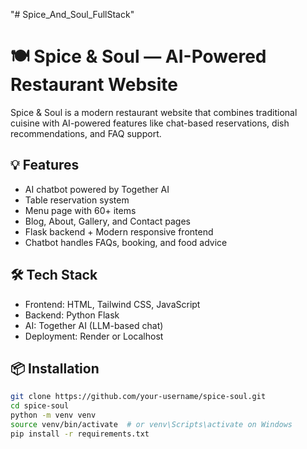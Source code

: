 "# Spice_And_Soul_FullStack" 
# 🍽 Spice & Soul — AI-Powered Restaurant Website

Spice & Soul is a modern restaurant website that combines traditional cuisine with AI-powered features like chat-based reservations, dish recommendations, and FAQ support.

## 💡 Features

- AI chatbot powered by Together AI
- Table reservation system
- Menu page with 60+ items
- Blog, About, Gallery, and Contact pages
- Flask backend + Modern responsive frontend
- Chatbot handles FAQs, booking, and food advice

## 🛠 Tech Stack

- Frontend: HTML, Tailwind CSS, JavaScript
- Backend: Python Flask
- AI: Together AI (LLM-based chat)
- Deployment: Render or Localhost

## 📦 Installation

```bash
git clone https://github.com/your-username/spice-soul.git
cd spice-soul
python -m venv venv
source venv/bin/activate  # or venv\Scripts\activate on Windows
pip install -r requirements.txt
